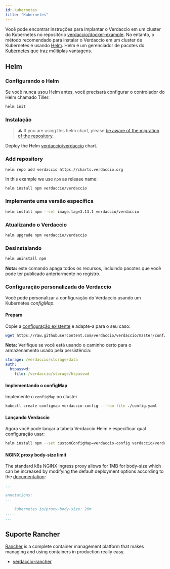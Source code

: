 ```yaml
---
id: kubernetes
title: "Kubernetes"
---
```


 Você pode encontrar instruções para implantar o Verdaccio em um cluster do Kubernetes no repositório [verdaccio/docker-example](https://github.com/verdaccio/docker-examples/tree/master/kubernetes-example). No entanto, o método recomendado para instalar o Verdaccio em um cluster de Kubernetes é usando [Helm](https://helm.sh). Helm é um gerenciador de pacotes do [Kubernetes](https://kubernetes.io) que traz múltiplas vantagens.

## Helm

### Configurando o Helm

Se você nunca usou Helm antes, você precisará configurar o controlador do Helm chamado Tiller:

```bash
helm init
```

### Instalação

> ⚠️ If you are using this helm chart, please [be aware of the migration of the repository](https://github.com/verdaccio/verdaccio/issues/1767).

Deploy the Helm [verdaccio/verdaccio](https://github.com/verdaccio/charts) chart.

### Add repository

    helm repo add verdaccio https://charts.verdaccio.org
    

In this example we use `npm` as release name:

```bash
helm install npm verdaccio/verdaccio
```

### Implemente uma versão específica

```bash
helm install npm --set image.tag=3.13.1 verdaccio/verdaccio
```

### Atualizando o Verdaccio

```bash
helm upgrade npm verdaccio/verdaccio
```

### Desinstalando

```bash
helm uninstall npm
```

**Nota:** este comando apaga todos os recursos, incluindo pacotes que você pode ter publicado anteriormente no registro.

### Configuração personalizada do Verdaccio

Você pode personalizar a configuração do Verdaccio usando um Kubernetes *configMap*.

#### Preparo

Copie a [configuração existente](https://github.com/verdaccio/verdaccio/blob/master/conf/docker.yaml) e adapte-a para o seu caso:

```bash
wget https://raw.githubusercontent.com/verdaccio/verdaccio/master/conf/docker.yaml -O config.yaml
```

**Nota:** Verifique se você está usando o caminho certo para o armazenamento usado pela persistência:

```yaml
storage: /verdaccio/storage/data
auth:
  htpasswd:
    file: /verdaccio/storage/htpasswd
```

#### Implementando o configMap

Implemente o `configMap` no cluster

```bash
kubectl create configmap verdaccio-config --from-file ./config.yaml
```

#### Lançando Verdaccio

Agora você pode lançar a tabela Verdaccio Helm e especificar qual configuração usar:

```bash
helm install npm --set customConfigMap=verdaccio-config verdaccio/verdaccio
```

#### NGINX proxy body-size limit

The standard k8s NGINX ingress proxy allows for 1MB for body-size which can be increased by modifying the default deployment options according to the [documentation](https://kubernetes.github.io/ingress-nginx/user-guide/nginx-configuration/annotations/#custom-max-body-size):

```yaml
...

annotations:
...

    kubernetes.io/proxy-body-size: 20m
....    
...

```

## Suporte Rancher

[Rancher](http://rancher.com/) is a complete container management platform that makes managing and using containers in production really easy.

* [verdaccio-rancher](https://github.com/lgaticaq/verdaccio-rancher)